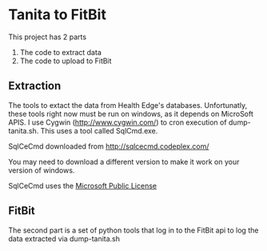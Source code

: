 # Tanita to FitBit #

This project has 2 parts
1. The code to extract data
2. The code to upload to FitBit

## Extraction ##
The tools to extact the data from Health Edge's databases.  Unfortunatly, these tools right now must be run on windows, as it depends on MicroSoft APIS.  I use Cygwin (http://www.cygwin.com/) to cron execution of dump-tanita.sh.  This uses a tool called SqlCmd.exe.

SqlCeCmd downloaded from http://sqlcecmd.codeplex.com/

You may need to download a different version to make it work on your version of windows.

SqlCeCmd uses the [Microsoft Public License](LICENSE.sqlcecmd.md)

## FitBit ##
The second part is a set of python tools that log in to the FitBit api to log the data extracted via dump-tanita.sh

